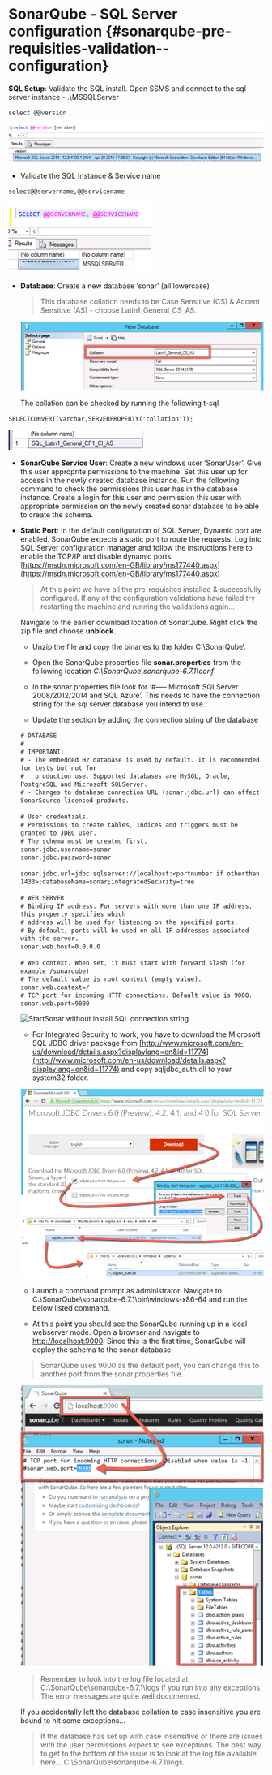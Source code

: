 # SonarQube - SQL Server configuration {#sonarqube-pre-requisities-validation--configuration}

**SQL Setup**: Validate the SQL install. Open SSMS and connect to the sql server instance - .\MSSQLServer

```
select @@version
```

![](/assets/sqlserverversion.png)

* Validate the SQL Instance & Service name

```
select@@servername,@@servicename
```

![](/assets/sqlserverinstanceservice.png)

* **Database**: Create a new database ‘sonar’ \(all lowercase\)

  > This database collation needs to be Case Sensitive \(CS\) & Accent Sensitive \(AS\) - choose Latin1\_General\_CS\_AS.

  ![](/assets/sonarqube-sqlservercollation.png)

  The collation can be checked by running the following t-sql

```
SELECTCONVERT(varchar,SERVERPROPERTY('collation'));
```

![](/assets/sqlserverdatabasecollation.png)

* **SonarQube Service User**: Create a new windows user ‘SonarUser’. Give this user approprite permissions to the machine. Set this user up for access in the newly created database instance. Run the following command to check the permissions this user has in the database instance. Create a login for this user and permission this user with appropriate permission on the newly created sonar database to be able to create the schema.
* **Static Port**: In the default configuration of SQL Server, Dynamic port are enabled. SonarQube expects a static port to route the requests. Log into SQL Server configuration manager and follow the instructions here to enable the TCP/IP and disable dynamic ports. [https://msdn.microsoft.com/en-GB/library/ms177440.aspx](https://msdn.microsoft.com/en-GB/library/ms177440.aspx)

  > At this point we have all the pre-requisites installed & successfully configured. If any of the configuration validations have failed try restarting the machine and running the validations again…

  Navigate to the earlier download location of SonarQube. Right click the zip file and choose **unblock**.

  * Unzip the file and copy the binaries to the folder C:\SonarQube\

  * Open the SonarQube properties file **sonar.properties** from the following location _C:\SonarQube\sonarqube-6.7.1\conf_.

  * In the sonar.properties file look for ‘\#—– Microsoft SQLServer 2008/2012/2014 and SQL Azure’. This needs to have the connection string for the sql server database you intend to use.

  * Update the section by adding the connection string of the database

  ```
  # DATABASE
  #
  # IMPORTANT:
  # - The embedded H2 database is used by default. It is recommended for tests but not for
  #   production use. Supported databases are MySQL, Oracle, PostgreSQL and Microsoft SQLServer.
  # - Changes to database connection URL (sonar.jdbc.url) can affect SonarSource licensed products.

  # User credentials.
  # Permissions to create tables, indices and triggers must be granted to JDBC user.
  # The schema must be created first.
  sonar.jdbc.username=sonar
  sonar.jdbc.password=sonar

  sonar.jdbc.url=jdbc:sqlserver://localhost:<portnumber if otherthan 1433>;databaseName=sonar;integratedSecurity=true

  # WEB SERVER
  # Binding IP address. For servers with more than one IP address, this property specifies which
  # address will be used for listening on the specified ports.
  # By default, ports will be used on all IP addresses associated with the server.
  sonar.web.host=0.0.0.0

  # Web context. When set, it must start with forward slash (for example /sonarqube).
  # The default value is root context (empty value).
  sonar.web.context=/
  # TCP port for incoming HTTP connections. Default value is 9000.
  sonar.web.port=9000
  ```

  ![](http://www.visualstudiogeeks.com/images/screenshots/tarun/SonarQube/sonarqubesqldatabaseconnectionstring.png "StartSonar without install SQL connection string")

  * For Integrated Security to work, you have to download the Microsoft SQL JDBC driver package from 
    [http://www.microsoft.com/en-us/download/details.aspx?displaylang=en&id=11774](http://www.microsoft.com/en-us/download/details.aspx?displaylang=en&id=11774)
     and copy sqljdbc\_auth.dll to your system32 folder.

  ![](/assets/sonarQubeSQLWindowsAuthDrivers.png)

  * Launch a command prompt as administrator. Navigate to C:\SonarQube\sonarqube-6.7.1\bin\windows-x86-64 and run the below listed command.

  * At this point you should see the SonarQube running up in a local webserver mode. Open a browser and navigate to [http://localhost:9000](http://localhost:9000). Since this is the first time, SonarQube will deploy the schema to the sonar database.

  > SonarQube uses 9000 as the default port, you can change this to another port from the sonar.properties file.

  ![](/assets/sonarQubeDefaultPortSetting.png)

  > Remember to look into the log file located at C:\SonarQube\sonarqube-6.7.1\logs if you run into any exceptions. The error messages are quite well documented.

  If you accidentally left the database collation to case insensitive you are bound to hit some exceptions…

  > If the database has set up with case insensitive or there are issues with the user permissions expect to see exceptions. The best way to get to the bottom of the issue is to look at the log file available here… C:\SonarQube\sonarqube-6.7.1\logs.



